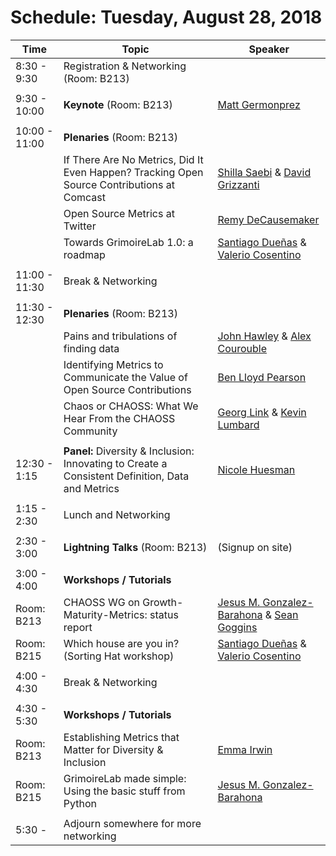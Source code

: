# Schedule: Tuesday, August 28, 2018

| Time | Topic | Speaker |
|---|---|---|
| 8:30 - 9:30 | Registration & Networking (Room: B213) | |
|   |   |   |
| 9:30 - 10:00 | **Keynote** (Room: B213) | [Matt Germonprez](#user-content-matt-germonprez) |
|   |   |   |
| 10:00 - 11:00 | **Plenaries** (Room: B213) | |
| | If There Are No Metrics, Did It Even Happen? Tracking Open Source Contributions at Comcast | [Shilla Saebi](#user-content-shilla-saebi) & [David Grizzanti](#user-content-david-grizzanti) |
| | Open Source Metrics at Twitter | [Remy DeCausemaker](#user-content-remy-decausemaker) |
| | Towards GrimoireLab 1.0: a roadmap | [Santiago Dueñas](#user-content-santiago-dueñas) & [Valerio Cosentino](#user-content-valerio-cosentino) |
|   |   |   |
| 11:00 - 11:30 | Break & Networking | |
|   |   |   |
| 11:30 - 12:30 | **Plenaries** (Room: B213) | |
| | Pains and tribulations of finding data | [John Hawley](#user-content-john-hawley) & [Alex Courouble](#user-content-alex-courouble)|
| | Identifying Metrics to Communicate the Value of Open Source Contributions | [Ben Lloyd Pearson](#user-content-ben-lloyd-pearson) |
| | Chaos or CHAOSS: What We Hear From the CHAOSS Community  | [Georg Link](#user-content-georg-jp-link) & [Kevin Lumbard](#user-content-kevin-lumbard) |
|   |   |   |
| 12:30 - 1:15 | **Panel:** Diversity & Inclusion: Innovating to Create a Consistent Definition, Data and Metrics | [Nicole Huesman](#user-content-nicole-huesman) |
|   |   |   |
| 1:15 - 2:30 | Lunch and Networking | |
|   |   |   |
| 2:30 - 3:00 | **Lightning Talks** (Room: B213) | (Signup on site) |
|   |   |   |
| 3:00 - 4:00 | **Workshops / Tutorials** | |
| Room: B213 | CHAOSS WG on Growth-Maturity-Metrics: status report | [Jesus M. Gonzalez-Barahona](#user-content-jesus-m-gonzalez-barahona) & [Sean Goggins](#user-content-sean-goggins) |
| Room: B215 | Which house are you in? (Sorting Hat workshop) | [Santiago Dueñas](#user-content-santiago-dueñas) & [Valerio Cosentino](#user-content-valerio-cosentino) |
|   |   |   |
| 4:00 - 4:30 | Break & Networking | |
|   |   |   |
| 4:30 - 5:30 | **Workshops / Tutorials** | |
| Room: B213  | Establishing Metrics that Matter for Diversity & Inclusion | [Emma Irwin](#user-content-emma-irwin) |
| Room: B215  | GrimoireLab made simple: Using the basic stuff from Python | [Jesus M. Gonzalez-Barahona](#user-content-jesus-m-gonzalez-barahona) |
|   |   |   |
| 5:30 - | Adjourn somewhere for more networking | |
